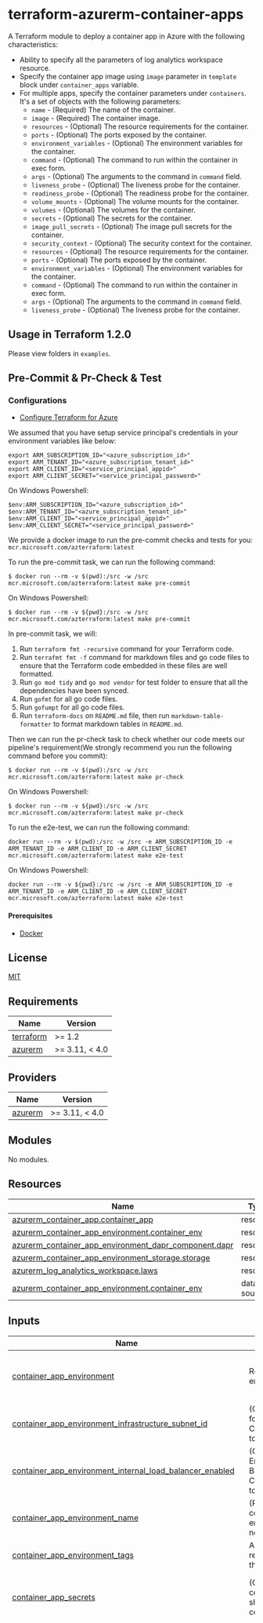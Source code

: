 # terraform-azurerm-container-apps

A Terraform module to deploy a container app in Azure with the following characteristics:

- Ability to specify all the parameters of log analytics workspace resource.
- Specify the container app image using `image` parameter in `template` block under `container_apps` variable.
- For multiple apps, specify the container parameters under `containers`. It's a set of objects with the following parameters:
  - `name` - (Required) The name of the container.
  - `image` - (Required) The container image.
  - `resources` - (Optional) The resource requirements for the container.
  - `ports` - (Optional) The ports exposed by the container.
  - `environment_variables` - (Optional) The environment variables for the container.
  - `command` - (Optional) The command to run within the container in exec form.
  - `args` - (Optional) The arguments to the command in `command` field.
  - `liveness_probe` - (Optional) The liveness probe for the container.
  - `readiness_probe` - (Optional) The readiness probe for the container.
  - `volume_mounts` - (Optional) The volume mounts for the container.
  - `volumes` - (Optional) The volumes for the container.
  - `secrets` - (Optional) The secrets for the container.
  - `image_pull_secrets` - (Optional) The image pull secrets for the container.
  - `security_context` - (Optional) The security context for the container.
  - `resources` - (Optional) The resource requirements for the container.
  - `ports` - (Optional) The ports exposed by the container.
  - `environment_variables` - (Optional) The environment variables for the container.
  - `command` - (Optional) The command to run within the container in exec form.
  - `args` - (Optional) The arguments to the command in `command` field.
  - `liveness_probe` - (Optional) The liveness probe for the container.


## Usage in Terraform 1.2.0

Please view folders in `examples`.

## Pre-Commit & Pr-Check & Test

### Configurations

- [Configure Terraform for Azure](https://docs.microsoft.com/en-us/azure/virtual-machines/linux/terraform-install-configure)

We assumed that you have setup service principal's credentials in your environment variables like below:

```shell
export ARM_SUBSCRIPTION_ID="<azure_subscription_id>"
export ARM_TENANT_ID="<azure_subscription_tenant_id>"
export ARM_CLIENT_ID="<service_principal_appid>"
export ARM_CLIENT_SECRET="<service_principal_password>"
```

On Windows Powershell:

```shell
$env:ARM_SUBSCRIPTION_ID="<azure_subscription_id>"
$env:ARM_TENANT_ID="<azure_subscription_tenant_id>"
$env:ARM_CLIENT_ID="<service_principal_appid>"
$env:ARM_CLIENT_SECRET="<service_principal_password>"
```

We provide a docker image to run the pre-commit checks and tests for you: `mcr.microsoft.com/azterraform:latest`

To run the pre-commit task, we can run the following command:

```shell
$ docker run --rm -v $(pwd):/src -w /src mcr.microsoft.com/azterraform:latest make pre-commit
```

On Windows Powershell:

```shell
$ docker run --rm -v ${pwd}:/src -w /src mcr.microsoft.com/azterraform:latest make pre-commit
```

In pre-commit task, we will:

1. Run `terraform fmt -recursive` command for your Terraform code.
2. Run `terrafmt fmt -f` command for markdown files and go code files to ensure that the Terraform code embedded in these files are well formatted.
3. Run `go mod tidy` and `go mod vendor` for test folder to ensure that all the dependencies have been synced.
4. Run `gofmt` for all go code files.
5. Run `gofumpt` for all go code files.
6. Run `terraform-docs` on `README.md` file, then run `markdown-table-formatter` to format markdown tables in `README.md`.

Then we can run the pr-check task to check whether our code meets our pipeline's requirement(We strongly recommend you run the following command before you commit):

```shell
$ docker run --rm -v $(pwd):/src -w /src mcr.microsoft.com/azterraform:latest make pr-check
```

On Windows Powershell:

```shell
$ docker run --rm -v ${pwd}:/src -w /src mcr.microsoft.com/azterraform:latest make pr-check
```

To run the e2e-test, we can run the following command:

```text
docker run --rm -v $(pwd):/src -w /src -e ARM_SUBSCRIPTION_ID -e ARM_TENANT_ID -e ARM_CLIENT_ID -e ARM_CLIENT_SECRET mcr.microsoft.com/azterraform:latest make e2e-test
```

On Windows Powershell:

```text
docker run --rm -v ${pwd}:/src -w /src -e ARM_SUBSCRIPTION_ID -e ARM_TENANT_ID -e ARM_CLIENT_ID -e ARM_CLIENT_SECRET mcr.microsoft.com/azterraform:latest make e2e-test
```

#### Prerequisites

- [Docker](https://www.docker.com/community-edition#/download)

## License

[MIT](LICENSE)

<!-- BEGIN_TF_DOCS -->
## Requirements

| Name | Version |
|------|---------|
| <a name="requirement_terraform"></a> [terraform](#requirement\_terraform) | >= 1.2 |
| <a name="requirement_azurerm"></a> [azurerm](#requirement\_azurerm) | >= 3.11, < 4.0 |

## Providers

| Name | Version |
|------|---------|
| <a name="provider_azurerm"></a> [azurerm](#provider\_azurerm) | >= 3.11, < 4.0 |

## Modules

No modules.

## Resources

| Name | Type |
|------|------|
| [azurerm_container_app.container_app](https://registry.terraform.io/providers/hashicorp/azurerm/latest/docs/resources/container_app) | resource |
| [azurerm_container_app_environment.container_env](https://registry.terraform.io/providers/hashicorp/azurerm/latest/docs/resources/container_app_environment) | resource |
| [azurerm_container_app_environment_dapr_component.dapr](https://registry.terraform.io/providers/hashicorp/azurerm/latest/docs/resources/container_app_environment_dapr_component) | resource |
| [azurerm_container_app_environment_storage.storage](https://registry.terraform.io/providers/hashicorp/azurerm/latest/docs/resources/container_app_environment_storage) | resource |
| [azurerm_log_analytics_workspace.laws](https://registry.terraform.io/providers/hashicorp/azurerm/latest/docs/resources/log_analytics_workspace) | resource |
| [azurerm_container_app_environment.container_env](https://registry.terraform.io/providers/hashicorp/azurerm/latest/docs/data-sources/container_app_environment) | data source |

## Inputs

| Name | Description | Type | Default | Required |
|------|-------------|------|---------|:--------:|
| <a name="input_container_app_environment"></a> [container\_app\_environment](#input\_container\_app\_environment) | Reference to existing container apps environment to use. | <pre>object({<br>    name                = string<br>    resource_group_name = string<br>  })</pre> | `null` | no |
| <a name="input_container_app_environment_infrastructure_subnet_id"></a> [container\_app\_environment\_infrastructure\_subnet\_id](#input\_container\_app\_environment\_infrastructure\_subnet\_id) | (Optional) The existing subnet to use for the container apps control plane. Changing this forces a new resource to be created. | `string` | `null` | no |
| <a name="input_container_app_environment_internal_load_balancer_enabled"></a> [container\_app\_environment\_internal\_load\_balancer\_enabled](#input\_container\_app\_environment\_internal\_load\_balancer\_enabled) | (Optional) Should the Container Environment operate in Internal Load Balancing Mode? Defaults to `false`. Changing this forces a new resource to be created. | `bool` | `null` | no |
| <a name="input_container_app_environment_name"></a> [container\_app\_environment\_name](#input\_container\_app\_environment\_name) | (Required) The name of the container apps managed environment. Changing this forces a new resource to be created. | `string` | n/a | yes |
| <a name="input_container_app_environment_tags"></a> [container\_app\_environment\_tags](#input\_container\_app\_environment\_tags) | A map of the tags to use on the resources that are deployed with this module. | `map(string)` | `{}` | no |
| <a name="input_container_app_secrets"></a> [container\_app\_secrets](#input\_container\_app\_secrets) | (Optional) The secrets of the container apps. The key of the map should be aligned with the corresponding container app. | <pre>map(list(object({<br>    name  = string<br>    value = string<br>  })))</pre> | `{}` | no |
| <a name="input_container_apps"></a> [container\_apps](#input\_container\_apps) | The container apps to deploy. | <pre>map(object({<br>    name          = string<br>    tags          = optional(map(string))<br>    revision_mode = string<br><br>    template = object({<br>      containers = set(object({<br>        name    = string<br>        image   = string<br>        args    = optional(list(string))<br>        command = optional(list(string))<br>        cpu     = string<br>        memory  = string<br>        env = optional(set(object({<br>          name        = string<br>          secret_name = optional(string)<br>          value       = optional(string)<br>        })))<br>        liveness_probe = optional(object({<br>          failure_count_threshold = optional(number)<br>          header = optional(object({<br>            name  = string<br>            value = string<br>          }))<br>          host             = optional(string)<br>          initial_delay    = optional(number, 1)<br>          interval_seconds = optional(number, 10)<br>          path             = optional(string)<br>          port             = number<br>          timeout          = optional(number, 1)<br>          transport        = string<br>        }))<br>        readiness_probe = optional(object({<br>          failure_count_threshold = optional(number)<br>          header = optional(object({<br>            name  = string<br>            value = string<br>          }))<br>          host                    = optional(string)<br>          interval_seconds        = optional(number, 10)<br>          path                    = optional(string)<br>          port                    = number<br>          success_count_threshold = optional(number, 3)<br>          timeout                 = optional(number)<br>          transport               = string<br>        }))<br>        startup_probe = optional(object({<br>          failure_count_threshold = optional(number)<br>          header = optional(object({<br>            name  = string<br>            value = string<br>          }))<br>          host             = optional(string)<br>          interval_seconds = optional(number, 10)<br>          path             = optional(string)<br>          port             = number<br>          timeout          = optional(number)<br>          transport        = string<br>        }))<br>        volume_mounts = optional(object({<br>          name = string<br>          path = string<br>        }))<br>      }))<br>      max_replicas    = optional(number)<br>      min_replicas    = optional(number)<br>      revision_suffix = optional(string)<br><br>      volume = optional(set(object({<br>        name         = string<br>        storage_name = optional(string)<br>        storage_type = optional(string)<br>      })))<br>    })<br><br>    ingress = optional(object({<br>      allow_insecure_connections = optional(bool, false)<br>      external_enabled           = optional(bool, false)<br>      target_port                = number<br>      transport                  = optional(string)<br>      traffic_weight = object({<br>        label           = optional(string)<br>        latest_revision = optional(string)<br>        revision_suffix = optional(string)<br>        percentage      = number<br>      })<br>    }))<br><br>    identity = optional(object({<br>      type         = string<br>      identity_ids = optional(list(string))<br>    }))<br><br>    dapr = optional(object({<br>      app_id       = string<br>      app_port     = number<br>      app_protocol = optional(string)<br>    }))<br><br>    registry = optional(list(object({<br>      server               = string<br>      username             = optional(string)<br>      password_secret_name = optional(string)<br>      identity             = optional(string)<br>    })))<br>  }))</pre> | n/a | yes |
| <a name="input_dapr_component"></a> [dapr\_component](#input\_dapr\_component) | (Optional) The Dapr component to deploy. | <pre>map(object({<br>    name           = string<br>    component_type = string<br>    version        = string<br>    ignore_errors  = optional(bool, false)<br>    init_timeout   = optional(string, "5s")<br>    scopes         = optional(list(string))<br>    metadata = optional(set(object({<br>      name        = string<br>      secret_name = optional(string)<br>      value       = string<br>    })))<br>  }))</pre> | `{}` | no |
| <a name="input_dapr_component_secrets"></a> [dapr\_component\_secrets](#input\_dapr\_component\_secrets) | (Optional) The secrets of the Dapr components. The key of the map should be aligned with the corresponding Dapr component. | <pre>map(list(object({<br>    name  = string<br>    value = string<br>  })))</pre> | `{}` | no |
| <a name="input_env_storage"></a> [env\_storage](#input\_env\_storage) | (Optional) Manages a Container App Environment Storage, writing files to this file share to make data accessible by other systems. | <pre>map(object({<br>    name         = string<br>    account_name = string<br>    share_name   = string<br>    access_mode  = string<br>  }))</pre> | `{}` | no |
| <a name="input_environment_storage_access_key"></a> [environment\_storage\_access\_key](#input\_environment\_storage\_access\_key) | (Optional) The Storage Account Access Key. The key of the map should be aligned with the corresponding environment storage. | `map(string)` | `null` | no |
| <a name="input_location"></a> [location](#input\_location) | (Required) The location this container app is deployed in. This should be the same as the environment in which it is deployed. | `string` | n/a | yes |
| <a name="input_log_analytics_workspace"></a> [log\_analytics\_workspace](#input\_log\_analytics\_workspace) | (Optional) A Log Analytics Workspace already exists. | <pre>object({<br>    id = string<br>  })</pre> | `null` | no |
| <a name="input_log_analytics_workspace_allow_resource_only_permissions"></a> [log\_analytics\_workspace\_allow\_resource\_only\_permissions](#input\_log\_analytics\_workspace\_allow\_resource\_only\_permissions) | (Optional) Specifies if the log Analytics Workspace allow users accessing to data associated with resources they have permission to view, without permission to workspace. Defaults to `true`. | `bool` | `true` | no |
| <a name="input_log_analytics_workspace_cmk_for_query_forced"></a> [log\_analytics\_workspace\_cmk\_for\_query\_forced](#input\_log\_analytics\_workspace\_cmk\_for\_query\_forced) | (Optional) Is Customer Managed Storage mandatory for query management? Defaults to `false`. | `bool` | `false` | no |
| <a name="input_log_analytics_workspace_daily_quota_gb"></a> [log\_analytics\_workspace\_daily\_quota\_gb](#input\_log\_analytics\_workspace\_daily\_quota\_gb) | (Optional) The workspace daily quota for ingestion in GB. Defaults to `-1` which means unlimited. | `number` | `-1` | no |
| <a name="input_log_analytics_workspace_internet_ingestion_enabled"></a> [log\_analytics\_workspace\_internet\_ingestion\_enabled](#input\_log\_analytics\_workspace\_internet\_ingestion\_enabled) | (Optional) Should the Log Analytics Workspace support ingestion over the Public Internet? Defaults to `true`. | `bool` | `true` | no |
| <a name="input_log_analytics_workspace_internet_query_enabled"></a> [log\_analytics\_workspace\_internet\_query\_enabled](#input\_log\_analytics\_workspace\_internet\_query\_enabled) | (Optional) Should the Log Analytics Workspace support query over the Public Internet? Defaults to `true`. | `bool` | `true` | no |
| <a name="input_log_analytics_workspace_local_authentication_disabled"></a> [log\_analytics\_workspace\_local\_authentication\_disabled](#input\_log\_analytics\_workspace\_local\_authentication\_disabled) | (Optional) Specifies if the log analytics workspace should enforce authentication using Azure Active Directory. Defaults to `false`. | `bool` | `false` | no |
| <a name="input_log_analytics_workspace_name"></a> [log\_analytics\_workspace\_name](#input\_log\_analytics\_workspace\_name) | (Optional) Specifies the name of the Log Analytics Workspace. Must set this variable if `var.log_analytics_workspace` is `null`. Changing this forces a new resource to be created. | `string` | `null` | no |
| <a name="input_log_analytics_workspace_reservation_capacity_in_gb_per_day"></a> [log\_analytics\_workspace\_reservation\_capacity\_in\_gb\_per\_day](#input\_log\_analytics\_workspace\_reservation\_capacity\_in\_gb\_per\_day) | (Optional) The capacity reservation level in GB for this workspace. Must be in increments of 100 between 100 and 5000. `reservation_capacity_in_gb_per_day` can only be used when the `sku` is set to `CapacityReservation`. | `number` | `null` | no |
| <a name="input_log_analytics_workspace_retention_in_days"></a> [log\_analytics\_workspace\_retention\_in\_days](#input\_log\_analytics\_workspace\_retention\_in\_days) | (Optional) The workspace data retention in days. Possible values are either 7 (Free Tier only) or range between 30 and 730. | `number` | `null` | no |
| <a name="input_log_analytics_workspace_sku"></a> [log\_analytics\_workspace\_sku](#input\_log\_analytics\_workspace\_sku) | (Optional) Specifies the SKU of the Log Analytics Workspace. Possible values are `Free`, `PerNode`, `Premium`, `Standard`, `Standalone`, `Unlimited`, `CapacityReservation`, and `PerGB2018`(new SKU as of `2018-04-03`). Defaults to `PerGB2018`. | `string` | `"PerGB2018"` | no |
| <a name="input_log_analytics_workspace_tags"></a> [log\_analytics\_workspace\_tags](#input\_log\_analytics\_workspace\_tags) | (Optional) A mapping of tags to assign to the resource. | `map(string)` | `null` | no |
| <a name="input_resource_group_name"></a> [resource\_group\_name](#input\_resource\_group\_name) | (Required) The name of the resource group in which the resources will be created. | `string` | n/a | yes |

## Outputs

| Name | Description |
|------|-------------|
| <a name="output_container_app_environment_id"></a> [container\_app\_environment\_id](#output\_container\_app\_environment\_id) | The ID of the Container App Environment within which this Container App should exist. |
| <a name="output_container_app_fqdn"></a> [container\_app\_fqdn](#output\_container\_app\_fqdn) | The FQDN of the Container App's ingress. |
| <a name="output_container_app_identities"></a> [container\_app\_identities](#output\_container\_app\_identities) | The identities of the Container App, key is Container App's name. |
| <a name="output_container_app_ips"></a> [container\_app\_ips](#output\_container\_app\_ips) | The IPs of the Latest Revision of the Container App. |
<!-- END_TF_DOCS -->
